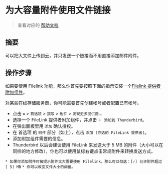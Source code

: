 # 为大容量附件使用文件链接

> 查看对应的 [帮助文档](https://support.mozilla.org/zh-CN/kb/filelink-large-attachments)

## 摘要

可以把大文件上传到云，并只发送一个链接而不用直接添加邮件附件。

## 操作步骤

如果要使用 Filelink 功能，那么你首先要按照下面的指示安装一个[Filelink 提供者附加组件](https://addons.thunderbird.net/thunderbird/tag/filelink)。

对某些在线存储服务商，你可能需要首先创建帐号或者配置已有帐号。

* 点击 `≡` > `首选项` > `撰写` > `附件` > `发现更多提供商`...
* 选择一个 FileLink 提供者附加组件，并点击 `＋ 添加到 Thunderbird`。
* 在弹出面板里用 `添加` 确认授权。
* 在 首选项 的 `附件` 部分（如上），点击 `添加 [你选的 FileLink 提供者]`。
* 添加附加组件需要的信息。
* Thunderbird 以后会建议使用 FileLink 来发送大于 5 MB 的附件（大小可以在同样的地方修改），你也可以使用鼠标右键点击常规附件来转换发送方式。

`* 如果你添加附件时被提示附件太大需要使用 Filelink，那么可以勾选：[✓] 允许附件超过 [ 5] MB`
`* 你可以改变文件大小的阈值。`

